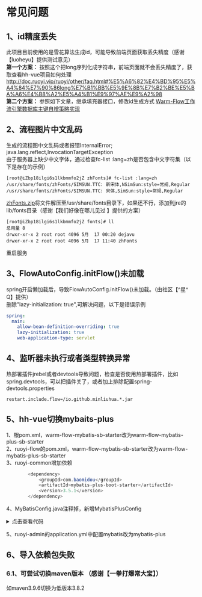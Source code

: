 # 常见问题

## 1、id精度丢失    
此项目目前使用的是雪花算法生成id，可能导致前端页面获取丢失精度（感谢【luoheyu】提供测试意见）   
**第一个方案：**
按照这个把long序列化成字符串，前端页面就不会丢失精度了，获取查看hh-vue项目如何处理
http://doc.ruoyi.vip/ruoyi/other/faq.html#%E5%A6%82%E4%BD%95%E5%A4%84%E7%90%86long%E7%B1%BB%E5%9E%8B%E7%B2%BE%E5%BA%A6%E4%B8%A2%E5%A4%B1%E9%97%AE%E9%A2%98
</br>
**第二个方案：**
参照如下文章，继承填充器接口，修改id生成方式
[Warm-Flow工作流引擎数据库主键自增策略实现](https://juejin.cn/post/7402110528298074152)

## 2、流程图片中文乱码
生成的流程图中文乱码或者报错InternalError; java.lang.reflect,InvocationTargetException  
由于服务器上缺少中文字体，通过检查fc-list :lang=zh是否包含中文字符集（以下是存在的示例）
```shell
[root@iZbp18ilgi6s1lkbmmfo2jZ zhFonts]# fc-list :lang=zh
/usr/share/fonts/zhFonts/SIMSUN.TTC: 新宋体,NSimSun:style=常规,Regular
/usr/share/fonts/zhFonts/SIMSUN.TTC: 宋体,SimSun:style=常规,Regular
```
[zhFonts.zip](https://gitee.com/warm_4/warm-flow-doc/blob/main/file/zhFonts.zip)将文件解压至/usr/share/fonts目录下，如果还不行，添加到jre的lib/fonts目录（感谢【我们好像在哪儿见过
】提供的方案）
```shell
[root@iZbp18ilgi6s1lkbmmfo2jZ fonts]# ll
总用量 8
drwxr-xr-x 2 root root 4096 5月  17 00:20 dejavu
drwxr-xr-x 2 root root 4096 5月  17 11:40 zhFonts
```
重启服务

## 3、FlowAutoConfig.initFlow()未加载
spring开启懒加载后，导致FlowAutoConfig.initFlow()未加载。（由社区【^星^ Q】提供）  
删除"lazy-initialization: true",可解决问题，以下是错误示例

```yml
spring:
  main:
    allow-bean-definition-overriding: true
    lazy-initialization: true
    web-application-type: servlet
``` 

## 4、监听器未执行或者类型转换异常
热部署插件jrebel或者devtools导致问题，检查是否使用热部署插件，比如spring.devtools，可以把插件关了，或者加上排除配置spring-devtools.properties
```properties
restart.include.flow=/io.github.minliuhua.*.jar
```

## 5、hh-vue切换mybaits-plus
1、根pom.xml，warm-flow-mybatis-sb-starter改为warm-flow-mybatis-plus-sb-starter  
2、ruoyi-flow的pom.xml，warm-flow-mybatis-sb-starter改为warm-flow-mybatis-plus-sb-starter  
3、ruoyi-common增加依赖
```java
        <dependency>
            <groupId>com.baomidou</groupId>
            <artifactId>mybatis-plus-boot-starter</artifactId>
            <version>3.5.1</version>
        </dependency>
```
4、MyBatisConfig.java注释掉，新增MybatisPlusConfig
<details>
  <summary>点击查看代码</summary>

```java
package com.ruoyi.framework.config;

import com.baomidou.mybatisplus.annotation.DbType;
import com.baomidou.mybatisplus.extension.plugins.MybatisPlusInterceptor;
import com.baomidou.mybatisplus.extension.plugins.inner.BlockAttackInnerInterceptor;
import com.baomidou.mybatisplus.extension.plugins.inner.OptimisticLockerInnerInterceptor;
import com.baomidou.mybatisplus.extension.plugins.inner.PaginationInnerInterceptor;
import org.springframework.context.annotation.Bean;
import org.springframework.context.annotation.Configuration;
import org.springframework.transaction.annotation.EnableTransactionManagement;

/**
 * Mybatis Plus 配置
 *
 * @author ruoyi
 */
@EnableTransactionManagement(proxyTargetClass = true)
@Configuration
public class MybatisPlusConfig
{
    @Bean
    public MybatisPlusInterceptor mybatisPlusInterceptor()
    {
        MybatisPlusInterceptor interceptor = new MybatisPlusInterceptor();
        // 分页插件
        interceptor.addInnerInterceptor(paginationInnerInterceptor());
        // 乐观锁插件
        interceptor.addInnerInterceptor(optimisticLockerInnerInterceptor());
        // 阻断插件
        interceptor.addInnerInterceptor(blockAttackInnerInterceptor());
        return interceptor;
    }

    /**
     * 分页插件，自动识别数据库类型 https://baomidou.com/guide/interceptor-pagination.html
     */
    public PaginationInnerInterceptor paginationInnerInterceptor()
    {
        PaginationInnerInterceptor paginationInnerInterceptor = new PaginationInnerInterceptor();
        // 设置数据库类型为mysql
        paginationInnerInterceptor.setDbType(DbType.MYSQL);
        // 设置最大单页限制数量，默认 500 条，-1 不受限制
        paginationInnerInterceptor.setMaxLimit(-1L);
        return paginationInnerInterceptor;
    }

    /**
     * 乐观锁插件 https://baomidou.com/guide/interceptor-optimistic-locker.html
     */
    public OptimisticLockerInnerInterceptor optimisticLockerInnerInterceptor()
    {
        return new OptimisticLockerInnerInterceptor();
    }

    /**
     * 如果是对全表的删除或更新操作，就会终止该操作 https://baomidou.com/guide/interceptor-block-attack.html
     */
    public BlockAttackInnerInterceptor blockAttackInnerInterceptor()
    {
        return new BlockAttackInnerInterceptor();
    }
}

```

</details>

5、ruoyi-admin的application.yml中配置mybatis改为mybatis-plus  

## 6、导入依赖包失败
### 6.1、可尝试切换maven版本 （感谢【一拳打爆常大宝】）
如maven3.9.6切换为低版本3.8.2